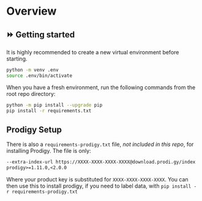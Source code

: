 # Overview

## ⏩ Getting started

It is highly recommended to create a new virtual environment before starting. 

```bash
python -m venv .env
source .env/bin/activate
```

When you have a fresh environment, run the following commands from the root repo directory:

```bash
python -m pip install --upgrade pip
pip install -r requirements.txt
```

## Prodigy Setup

There is also a `requirements-prodigy.txt` file, _not included in this repo_, for installing Prodigy. The file is only:

```txt
--extra-index-url https://XXXX-XXXX-XXXX-XXXX@download.prodi.gy/index 
prodigy>=1.11.0,<2.0.0
```

Where your product key is substituted for `XXXX-XXXX-XXXX-XXXX`. You can then use this to install prodigy, if you need to label data, with `pip install -r requirements-prodigy.txt`